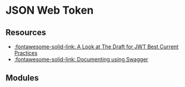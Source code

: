 JSON Web Token
===

Resources
---
- [:fontawesome-solid-link: A Look at The Draft for JWT Best Current Practices](https://auth0.com/blog/a-look-at-the-latest-draft-for-jwt-bcp/)
- [:fontawesome-solid-link: Documenting using Swagger](https://swagger.io/docs/specification/authentication/bearer-authentication/)


Modules
---


